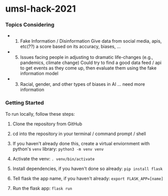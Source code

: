 # umsl-hack-2021

### Topics Considering

- 1. Fake Information / Disinformation
Give data from social media, apis, etc(??) a score based on its accuracy, biases, ...

- 5. Issues facing people in adjusting to dramatic life-changes (e.g., pandemics, climate change)
Could try to find a good data feed / api to get events as they come up, then evaluate them using the fake information model

- 3. Racial, gender, and other types of biases in AI
... need more information


### Getting Started

To run locally, follow these steps:

1. Clone the repository from GitHub

2. cd into the repository in your terminal / command prompt / shell

3. If you haven't already done this, create a virtual enviornment with python's `venv` library:
  `python3 -m venv venv`

4. Activate the venv: `. venv/bin/activate`

5. Install dependencies, if you haven't done so already: `pip install flask`

6. Tell flask the app name, if you haven't already: `export FLASK_APP=[name]`

7. Run the flask app: `flask run`
